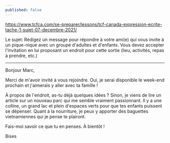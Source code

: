 ```yaml
---
published: false
---
```

https://www.tcfca.com/se-preparer/lessons/tcf-canada-expression-ecrite-tache-1-sujet-07-decembre-2021/

Le sujet: Rédigez un message pour répondre à votre ami(e) qui vous invite à un pique-nique avec un groupe d'adultes et d'enfants. Vous devez accepter l'invitation en lui proposant un endroit pour cette sortie (lieu, activités, repas à prendre, etc.)

---

Bonjour Marc,

Merci de m'avoir invité à vous rejoindre. Oui, je serai disponible le week-end prochain et j'aimerais y aller avec ta famille !

À propos de l'endroit, as-tu déjà quelques idées ? Sinon, je viens de lire un article sur un nouveau parc qui me semble vraiment passionnant. Il y a une colline, un grand lac et plein d'espaces verts pour que tes enfants puissent se dépenser. Quant à la nourriture, je peux y apporter des baguettes vietnamiennes qui je pense te plairont.

Fais-moi savoir ce que tu en penses. À bientôt !

Bises
